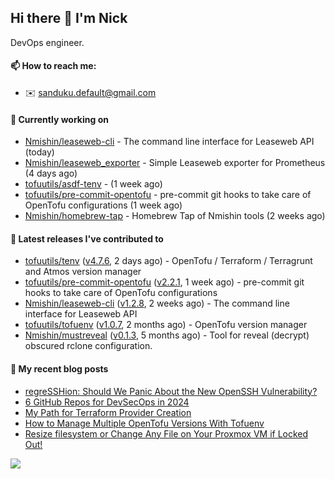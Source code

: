 ## Hi there 👋 I'm Nick

DevOps engineer.

#### 📫 How to reach me:

- ✉️ sanduku.default@gmail.com

#### 👷 Currently working on


- [Nmishin/leaseweb-cli](https://github.com/Nmishin/leaseweb-cli) - The command line interface for Leaseweb API (today)
- [Nmishin/leaseweb_exporter](https://github.com/Nmishin/leaseweb_exporter) - Simple Leaseweb exporter for Prometheus (4 days ago)
- [tofuutils/asdf-tenv](https://github.com/tofuutils/asdf-tenv) -  (1 week ago)
- [tofuutils/pre-commit-opentofu](https://github.com/tofuutils/pre-commit-opentofu) - pre-commit git hooks to take care of OpenTofu configurations (1 week ago)
- [Nmishin/homebrew-tap](https://github.com/Nmishin/homebrew-tap) - Homebrew Tap of Nmishin tools (2 weeks ago)

#### 🔭 Latest releases I've contributed to

- [tofuutils/tenv](https://github.com/tofuutils/tenv) ([v4.7.6](https://github.com/tofuutils/tenv/releases/tag/v4.7.6), 2 days ago) - OpenTofu / Terraform / Terragrunt and Atmos version manager
- [tofuutils/pre-commit-opentofu](https://github.com/tofuutils/pre-commit-opentofu) ([v2.2.1](https://github.com/tofuutils/pre-commit-opentofu/releases/tag/v2.2.1), 1 week ago) - pre-commit git hooks to take care of OpenTofu configurations
- [Nmishin/leaseweb-cli](https://github.com/Nmishin/leaseweb-cli) ([v1.2.8](https://github.com/Nmishin/leaseweb-cli/releases/tag/v1.2.8), 2 weeks ago) - The command line interface for Leaseweb API
- [tofuutils/tofuenv](https://github.com/tofuutils/tofuenv) ([v1.0.7](https://github.com/tofuutils/tofuenv/releases/tag/v1.0.7), 2 months ago) - OpenTofu version manager
- [Nmishin/mustreveal](https://github.com/Nmishin/mustreveal) ([v0.1.3](https://github.com/Nmishin/mustreveal/releases/tag/v0.1.3), 5 months ago) - Tool for reveal (decrypt) obscured rclone configuration.

#### 📜 My recent blog posts
- [regreSSHion: Should We Panic About the New OpenSSH Vulnerability?](https://dzone.com/articles/what-is-the-regresshion-vulnerability)
- [6 GitHub Repos for DevSecOps in 2024](https://hackernoon.com/6-github-repos-for-devsecops-in-2024)
- [My Path for Terraform Provider Creation](https://hackernoon.com/my-path-for-terraform-provider-creation)
- [How to Manage Multiple OpenTofu Versions With Tofuenv](https://hackernoon.com/how-to-manage-multiple-opentofu-versions-with-tofuenv)
- [Resize filesystem or Change Any File on Your Proxmox VM if Locked Out!](https://hackernoon.com/resize-filesystem-or-change-any-file-on-your-proxmox-vm-if-locked-out)

![](https://komarev.com/ghpvc/?username=Nmishin&color=green)
